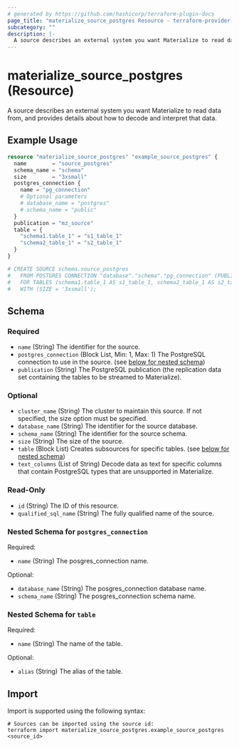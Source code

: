 ```yaml
---
# generated by https://github.com/hashicorp/terraform-plugin-docs
page_title: "materialize_source_postgres Resource - terraform-provider-materialize"
subcategory: ""
description: |-
  A source describes an external system you want Materialize to read data from, and provides details about how to decode and interpret that data.
---
```


# materialize_source_postgres (Resource)

A source describes an external system you want Materialize to read data from, and provides details about how to decode and interpret that data.

## Example Usage

```terraform
resource "materialize_source_postgres" "example_source_postgres" {
  name        = "source_postgres"
  schema_name = "schema"
  size        = "3xsmall"
  postgres_connection {
    name = "pg_connection"
    # Optional parameters
    # database_name = "postgres"
    # schema_name = "public"
  }
  publication = "mz_source"
  table = {
    "schema1.table_1" = "s1_table_1"
    "schema2_table_1" = "s2_table_1"
  }
}

# CREATE SOURCE schema.source_postgres
#   FROM POSTGRES CONNECTION "database"."schema"."pg_connection" (PUBLICATION 'mz_source')
#   FOR TABLES (schema1.table_1 AS s1_table_1, schema2_table_1 AS s2_table_1)
#   WITH (SIZE = '3xsmall');
```

<!-- schema generated by tfplugindocs -->
## Schema

### Required

- `name` (String) The identifier for the source.
- `postgres_connection` (Block List, Min: 1, Max: 1) The PostgreSQL connection to use in the source. (see [below for nested schema](#nestedblock--postgres_connection))
- `publication` (String) The PostgreSQL publication (the replication data set containing the tables to be streamed to Materialize).

### Optional

- `cluster_name` (String) The cluster to maintain this source. If not specified, the size option must be specified.
- `database_name` (String) The identifier for the source database.
- `schema_name` (String) The identifier for the source schema.
- `size` (String) The size of the source.
- `table` (Block List) Creates subsources for specific tables. (see [below for nested schema](#nestedblock--table))
- `text_columns` (List of String) Decode data as text for specific columns that contain PostgreSQL types that are unsupported in Materialize.

### Read-Only

- `id` (String) The ID of this resource.
- `qualified_sql_name` (String) The fully qualified name of the source.

<a id="nestedblock--postgres_connection"></a>
### Nested Schema for `postgres_connection`

Required:

- `name` (String) The posgres_connection name.

Optional:

- `database_name` (String) The posgres_connection database name.
- `schema_name` (String) The posgres_connection schema name.


<a id="nestedblock--table"></a>
### Nested Schema for `table`

Required:

- `name` (String) The name of the table.

Optional:

- `alias` (String) The alias of the table.

## Import

Import is supported using the following syntax:

```shell
# Sources can be imported using the source id:
terraform import materialize_source_postgres.example_source_postgres <source_id>
```
